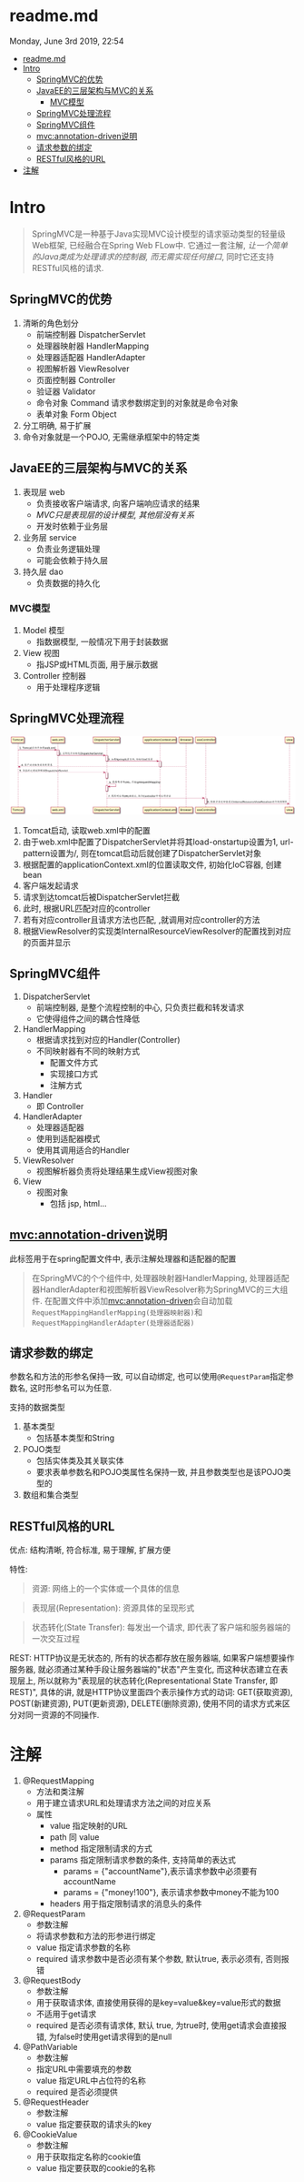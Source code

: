 # readme.md
Monday, June 3rd 2019, 22:54

<!-- @import "[TOC]" {cmd="toc" depthFrom=1 depthTo=6 orderedList=false} -->
<!-- code_chunk_output -->

* [readme.md](#readmemd)
* [Intro](#intro)
	* [SpringMVC的优势](#springmvc的优势)
	* [JavaEE的三层架构与MVC的关系](#javaee的三层架构与mvc的关系)
		* [MVC模型](#mvc模型)
	* [SpringMVC处理流程](#springmvc处理流程)
	* [SpringMVC组件](#springmvc组件)
	* [<mvc:annotation-driven>说明](#mvcannotation-driven说明)
	* [请求参数的绑定](#请求参数的绑定)
	* [RESTful风格的URL](#restful风格的url)
* [注解](#注解)

<!-- /code_chunk_output -->

# Intro

> SpringMVC是一种基于Java实现MVC设计模型的请求驱动类型的轻量级Web框架, 已经融合在Spring Web FLow中. 它通过一套注解, *让一个简单的Java类成为处理请求的控制器, 而无需实现任何接口*, 同时它还支持RESTful风格的请求.

## SpringMVC的优势

1. 清晰的角色划分
    - 前端控制器 DispatcherServlet
    - 处理器映射器 HandlerMapping
    - 处理器适配器 HandlerAdapter
    - 视图解析器 ViewResolver
    - 页面控制器 Controller
    - 验证器 Validator
    - 命令对象 Command 请求参数绑定到的对象就是命令对象
    - 表单对象 Form Object
2. 分工明确, 易于扩展
3. 命令对象就是一个POJO, 无需继承框架中的特定类

## JavaEE的三层架构与MVC的关系

1. 表现层 web
    - 负责接收客户端请求, 向客户端响应请求的结果
    - *MVC只是表现层的设计模型, 其他层没有关系*
    - 开发时依赖于业务层
2. 业务层 service
    - 负责业务逻辑处理
    - 可能会依赖于持久层
3. 持久层 dao
    - 负责数据的持久化

### MVC模型

1. Model 模型
    - 指数据模型, 一般情况下用于封装数据
2. View 视图
    - 指JSP或HTML页面, 用于展示数据
3. Controller 控制器
    - 用于处理程序逻辑

## SpringMVC处理流程

![springmvc处理流程](./assets/springmvc处理流程.png)

1. Tomcat启动, 读取web.xml中的配置
2. 由于web.xml中配置了DispatcherServlet并将其load-onstartup设置为1, url-pattern设置为/, 则在tomcat启动后就创建了DispatcherServlet对象
3. 根据配置的applicationContext.xml的位置读取文件, 初始化IoC容器, 创建bean
4. 客户端发起请求
5. 请求到达tomcat后被DispatcherServlet拦截
6. 此时, 根据URL匹配对应的controller
7. 若有对应controller且请求方法也匹配, ,就调用对应controller的方法
8. 根据ViewResolver的实现类InternalResourceViewResolver的配置找到对应的页面并显示

## SpringMVC组件

1. DispatcherServlet
    - 前端控制器, 是整个流程控制的中心, 只负责拦截和转发请求
    - 它使得组件之间的耦合性降低
2. HandlerMapping
    - 根据请求找到对应的Handler(Controller)
    - 不同映射器有不同的映射方式
        - 配置文件方式
        - 实现接口方式
        - 注解方式
3. Handler
    - 即 Controller
4. HandlerAdapter
    - 处理器适配器
    - 使用到适配器模式
    - 使用其调用适合的Handler
5. ViewResolver
    - 视图解析器负责将处理结果生成View视图对象
6. View
    - 视图对象
        - 包括 jsp, html...

## <mvc:annotation-driven>说明

此标签用于在spring配置文件中, 表示注解处理器和适配器的配置

> 在SpringMVC的个个组件中, 处理器映射器HandlerMapping, 处理器适配器HandlerAdapter和视图解析器ViewResolver称为SpringMVC的三大组件. 在配置文件中添加<mvc:annotation-driven>会自动加载`RequestMappingHandlerMapping(处理器映射器)`和`RequestMappingHandlerAdapter(处理器适配器)`

## 请求参数的绑定

参数名和方法的形参名保持一致, 可以自动绑定, 也可以使用`@RequestParam`指定参数名, 这时形参名可以为任意.

支持的数据类型
1. 基本类型
	- 包括基本类型和String
2. POJO类型
	- 包括实体类及其关联实体
	- 要求表单参数名和POJO类属性名保持一致, 并且参数类型也是该POJO类型的
3. 数组和集合类型

## RESTful风格的URL

优点:	结构清晰, 符合标准, 易于理解, 扩展方便

特性:

> 资源: 网络上的一个实体或一个具体的信息

> 表现层(Representation): 资源具体的呈现形式

> 状态转化(State Transfer): 每发出一个请求, 即代表了客户端和服务器端的一次交互过程

REST: HTTP协议是无状态的, 所有的状态都存放在服务器端, 如果客户端想要操作服务器, 就必须通过某种手段让服务器端的"状态"产生变化, 而这种状态建立在表现层上, 所以就称为"表现层的状态转化(Representational State Transfer, 即 REST)", 具体的讲, 就是HTTP协议里面四个表示操作方式的动词: GET(获取资源), POST(新建资源), PUT(更新资源), DELETE(删除资源), 使用不同的请求方式来区分对同一资源的不同操作.

# 注解

1. @RequestMapping
	- 方法和类注解
	- 用于建立请求URL和处理请求方法之间的对应关系
    - 属性
		- value 指定映射的URL
		- path 同 value
		- method 指定限制请求的方式
		- params 指定限制请求参数的条件, 支持简单的表达式
			- params = {"accountName"},表示请求参数中必须要有accountName
			- params = {"money!100"}, 表示请求参数中money不能为100
		- headers 用于指定限制请求的消息头的条件
2. @RequestParam
	- 参数注解
	- 将请求参数和方法的形参进行绑定
	- value 指定请求参数的名称
	- required 请求参数中是否必须有某个参数, 默认true, 表示必须有, 否则报错
3. @RequestBody
	- 参数注解
	- 用于获取请求体, 直接使用获得的是key=value&key=value形式的数据
	- 不适用于get请求
	- required 是否必须有请求体, 默认 true, 为true时, 使用get请求会直接报错, 为false时使用get请求得到的是null
4. @PathVariable
	- 参数注解
	- 指定URL中需要填充的参数
	- value 指定URL中占位符的名称
	- required 是否必须提供
5. @RequestHeader
	- 参数注解
	- value 指定要获取的请求头的key
6. @CookieValue
	- 参数注解
	- 用于获取指定名称的cookie值
	- value 指定要获取的cookie的名称
